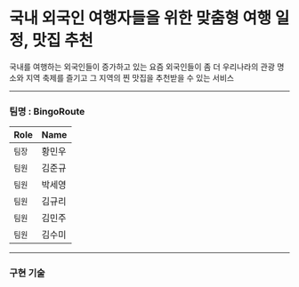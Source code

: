 # 국내 외국인 여행자들을 위한 맞춤형 여행 일정, 맛집 추천
국내를 여행하는 외국인들이 증가하고 있는 요즘 외국인들이 좀 더 우리나라의 관광 명소와 지역 축제를 즐기고 그 지역의 찐 맛집을 추천받을 수 있는 서비스





---
### 팀명 : BingoRoute
| Role | Name |
| --- | --- |
| `팀장` | 황민우 |
| `팀원` | 김준규 |
| `팀원` | 박세영 |
| `팀원` | 김규리 |
| `팀원` | 김민주 |
| `팀원` | 김수미 |

---
###  구현 기술

